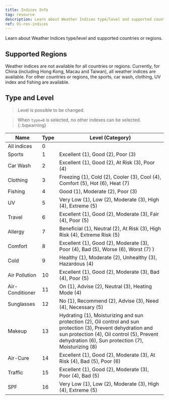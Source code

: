 ```yaml
---
title: Indices Info
tag: resource
description: Learn about Weather Indices type/level and supported countries or regions.
ref: 91-res-indices
---
```


Learn about Weather Indices type/level and supported countries or regions.

## Supported Regions

Weather indices are not available for all countries or regions. Currently, for China (including Hong Kong, Macau and Taiwan), all weather indices are available. For other countries or regions, the sports, car wash, clothing, UV index and fishing are available.

## Type and Level

> Level is possible to be changed.

> When `type=0` is selected, no other indexes can be selected.
{:.bqwarning}

| Name | Type | Level (Category) |
| ---------------------- | ---------- | ------------------------ |
| All indices | 0 | |
| Sports  | 1 | Excellent (1), Good (2), Poor (3) |
| Car Wash  | 2 | Excellent (1), Good (2), At Risk (3), Poor (4) |
| Clothing  | 3 | Freezing (1), Cold (2), Cooler (3), Cool (4), Comfort (5), Hot (6), Heat (7) |
| Fishing  | 4 | Good (1), Moderate (2), Poor (3) |
| UV  | 5 | Very Low (1), Low (2), Moderate (3), High (4), Extreme (5) |
| Travel  | 6 | Excellent (1), Good (2), Moderate (3), Fair (4), Poor (5) |
| Allergy  | 7 | Beneficial (1), Neutral (2), At Risk (3), High Risk (4), Extreme Risk (5) |
| Comfort  | 8 | Excellent (1), Good (2), Moderate (3), Poor (4), Bad (5), Worse (6), Worst (7) ) |
| Cold  | 9 | Healthy (1), Moderate (2), Unhealthy (3), Hazardous (4) |
| Air Pollution  | 10 | Excellent (1), Good (2), Moderate (3), Bad (4), Poor (5) |
| Air-Conditioner | 11 | On (1), Advise (2), Neutral (3), Heating Mode (4) |
| Sunglasses | 12 | No (1), Recommend (2), Advise (3), Need (4), Necessary (5) |
| Makeup  | 13 | Hydrating (1), Moisturizing and sun protection (2), Oil control and sun protection (3), Prevent dehydration and sun protection (4), Oil control (5), Prevent dehydration (6), Sun protection (7), Moisturizing (8) |
| Air-Cure  | 14 | Excellent (1), Good (2), Moderate (3), At Risk (4), Bad (5), Poor (6) |
| Traffic  | 15 | Excellent (1), Good (2), Moderate (3), Poor (4), Bad (5) |
| SPF | 16 | Very Low (1), Low (2), Moderate (3), High (4), Extreme (5) |